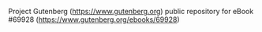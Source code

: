 Project Gutenberg (https://www.gutenberg.org) public repository for
eBook #69928 (https://www.gutenberg.org/ebooks/69928)
